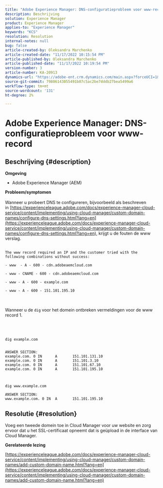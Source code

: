 ```yaml
---
title: "Adobe Experience Manager: DNS-configuratieprobleem voor www-record"
description: Beschrijving
solution: Experience Manager
product: Experience Manager
applies-to: "Experience Manager"
keywords: "KCS"
resolution: Resolution
internal-notes: null
bug: false
article-created-by: Oleksandra Marchenko
article-created-date: "11/17/2022 10:15:54 PM"
article-published-by: Oleksandra Marchenko
article-published-date: "11/17/2022 10:19:54 PM"
version-number: 3
article-number: KA-20913
dynamics-url: "https://adobe-ent.crm.dynamics.com/main.aspx?forceUCI=1&pagetype=entityrecord&etn=knowledgearticle&id=23bab462-c566-ed11-9561-6045bd006b25"
source-git-commit: 79806143055491b07c5ac2be7dddb27bea5499a6
workflow-type: tm+mt
source-wordcount: '131'
ht-degree: 2%

---
```


# Adobe Experience Manager: DNS-configuratieprobleem voor www-record

## Beschrijving {#description}

<b>Omgeving</b>
- Adobe Experience Manager (AEM)

<b>Probleem/symptomen</b><br><br>Wanneer u probeert DNS te configureren, bijvoorbeeld als beschreven in [https://experienceleague.adobe.com/docs/experience-manager-cloud-service/content/implementing/using-cloud-manager/custom-domain-names/configure-dns-settings.html?lang=en](https://experienceleague.adobe.com/docs/experience-manager-cloud-service/content/implementing/using-cloud-manager/custom-domain-names/configure-dns-settings.html?lang=en), krijgt u de fouten de www verslag. <br><br>

```
The www record required an IP and the customer tried with the following combinations without success:

- www  - A - 600 - cdn.adobeaemcloud.com

- www - CNAME - 600 - cdn.adobeaemcloud.com

- www - A - 600 - example.com

- www - A - 600 - 151.101.195.10
```

<br><br>Wanneer u de `dig` voor het domein ontbreken vermeldingen voor de www record 1.<br><br><br><br>

```
dig example.com


ANSWER SECTION:
example.com. 0 IN      A       151.101.131.10
example.com. 0 IN      A       151.101.3.10
example.com. 0 IN      A       151.101.67.10
example.com. 0 IN      A       151.101.195.10

 

dig www.example.com

ANSWER SECTION:
www.example.com. 0 IN  A       151.101.195.10
```



## Resolutie {#resolution}


Voeg een tweede domein toe in Cloud Manager voor uw website en zorg ervoor dat u het SSL-certificaat opneemt dat is geüpload in de interface van Cloud Manager.

<b>Gerelateerde lezing</b>

[https://experienceleague.adobe.com/docs/experience-manager-cloud-service/content/implementing/using-cloud-manager/custom-domain-names/add-custom-domain-name.html?lang=en](https://experienceleague.adobe.com/docs/experience-manager-cloud-service/content/implementing/using-cloud-manager/custom-domain-names/add-custom-domain-name.html?lang=en)
